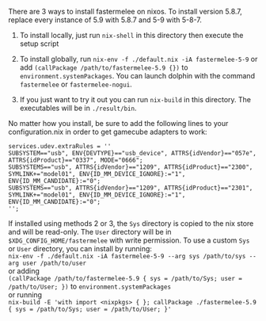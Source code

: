 There are 3 ways to install fastermelee on nixos. To install version 5.8.7, replace every instance of 5.9 with 5.8.7 and 5-9 with 5-8-7.

1. To install locally, just run `nix-shell` in this directory then execute the setup script

2. To install globally, run `nix-env -f ./default.nix -iA fastermelee-5-9` or add `(callPackage /path/to/fastermelee-5.9 {})` to `environment.systemPackages`. You can launch dolphin with the command `fastermelee` or `fastermelee-nogui`.

3. If you just want to try it out you can run `nix-build` in this directory. The executables will be in `./result/bin`.

No matter how you install, be sure to add the following lines to your configuration.nix in order to get gamecube adapters to work:

```
services.udev.extraRules = ''
SUBSYSTEM=="usb", ENV{DEVTYPE}=="usb_device", ATTRS{idVendor}=="057e", ATTRS{idProduct}=="0337", MODE="0666";
SUBSYSTEMS=="usb", ATTRS{idVendor}=="1209", ATTRS{idProduct}=="2300", SYMLINK+="model01", ENV{ID_MM_DEVICE_IGNORE}:="1", ENV{ID_MM_CANDIDATE}:="0";
SUBSYSTEMS=="usb", ATTRS{idVendor}=="1209", ATTRS{idProduct}=="2301", SYMLINK+="model01", ENV{ID_MM_DEVICE_IGNORE}:="1", ENV{ID_MM_CANDIDATE}:="0";
'';
```

If installed using methods 2 or 3, the `Sys` directory is copied to the nix store and will be read-only. The `User` directory will be in `$XDG_CONFIG_HOME/fastermelee` with write permission. To use a custom `Sys` or `User` directory, you can install by running:<br/>
`nix-env -f ./default.nix -iA fastermelee-5-9 --arg sys /path/to/sys --arg user /path/to/user`<br/>
or adding<br/>
`(callPackage /path/to/fastermelee-5.9 { sys = /path/to/Sys; user = /path/to/User; })` to `environment.systemPackages`<br/>
or running<br/>
`nix-build -E 'with import <nixpkgs> { }; callPackage ./fastermelee-5.9 { sys = /path/to/Sys; user = /path/to/User; }'`<br/>
